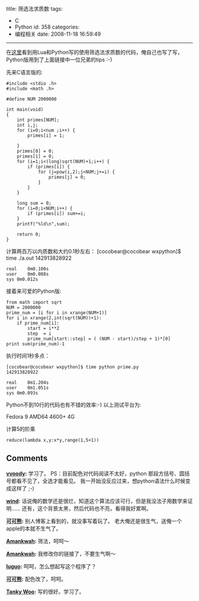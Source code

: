 title: 筛选法求质数
tags:
  - C
  - Python
id: 358
categories:
  - 编程相关
date: 2008-11-18 16:59:49
---

在[这里](http://www.leninlee.cn/?p=774)看到用Lua和Python写的使用筛选法求质数的代码，俺自己也写了写，Python版用到了上面链接中一位兄弟的tips :-)

先来C语言版的: 

	#include <stdio .h>
	#include <math .h>

	#define NUM 2000000

	int main(void)
	{
	    int primes[NUM];
	    int i,j;
	    for (i=0;i<num ;i++) {
	        primes[i] = 1;

	    }
	    primes[0] = 0;
	    primes[1] = 0;
	    for (i=1;i<(long)sqrt(NUM)+1;i++) {
	        if (primes[i]) {
	            for (j=pow(i,2);j<NUM;j+=i) {
	                primes[j] = 0;
	            }
	        }
	    }

	    long sum = 0;
	    for (i=0;i<NUM;i++) {
	        if (primes[i]) sum+=i;
	    }
	    printf("%ld\n",sum);

	    return 0;
	}


计算两百万以内质数和大约0.1秒左右：
	[cocobear@cocobear wxpython]$ time ./a.out 
	142913828922

	real	0m0.100s
	user	0m0.088s
	sys	0m0.012s


 接着来可爱的Python版: 

	from math import sqrt
	NUM = 2000000
	prime_num = [i for i in xrange(NUM+1)]
	for i in xrange(2,int(sqrt(NUM))+1):
	    if prime_num[i]:
	        start = i**2
	        step  = i 
	        prime_num[start::step] = ( (NUM - start)/step + 1)*[0]
	print sum(prime_num)-1


执行时间1秒多点：

	[cocobear@cocobear wxpython]$ time python prime.py 
	142913828922

	real	0m1.204s
	user	0m1.051s
	sys	0m0.093s


Python不到10行的代码也有不错的效率:-)
以上测试平台为:

Fedora 9 AMD64 4600+ 4G

计算5的阶乘



	reduce(lambda x,y:x*y,range(1,5+1))


## Comments

**[vvoody](#4685 "2008-12-15 16:24:08"):** 学习了。 PS：目前配色对代码阅读不太好，python 那段方括号、圆括号都看不见了，全选才能看见。 我一开始没反应过来，想python语法什么时候变成这样了 ;-)

**[wind](#4621 "2008-11-20 16:26:45"):** 话说俺的数学还是很烂，知道这个算法应该可行，但是我没法子用数学来证明…… 还有，这个背景太黑，然后代码也不亮，看得我好累啊。

**[可可熊](#4620 "2008-11-19 10:14:32"):** 别人博客上看到的，就没事写着玩了。 老大俺还是很生气，送俺一个apple的本就不生气了。

**[Amankwah](#4618 "2008-11-18 23:35:09"):** 筛法，呵呵～

**[Amankwah](#4619 "2008-11-18 23:36:31"):** 我修改你的链接了，不要生气啊～

**[luguo](#4617 "2008-11-18 23:22:55"):** 呵呵，怎么想起写这个程序了？

**[可可熊](#4742 "2008-12-31 10:51:42"):** 配色改了，呵呵。

**[Tanky Woo](#8259 "2010-06-29 14:30:46"):** 写的很好。学习了。

